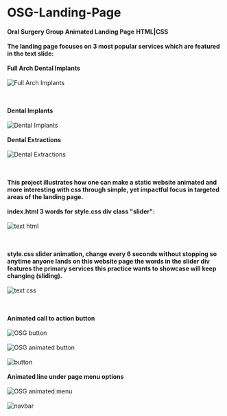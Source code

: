 # OSG-Landing-Page
**Oral Surgery Group Animated Landing Page**
**HTML|CSS**
\
\
**The landing page focuses on 3 most popular services which are featured in the text slide:** 
\
\
**Full Arch Dental Implants**
\
\
![Full Arch Implants](https://github.com/JCPTrevillian/OSG-Landing-Page/assets/95890754/b27d3e77-78d5-44e7-b289-0ceb3f3503b5)

\
\
**Dental Implants**
\
\
![Dental Implants](https://github.com/JCPTrevillian/OSG-Landing-Page/assets/95890754/8f0af391-a46b-46f0-a801-3157c185ff89)
\
\
**Dental Extractions**
\
\
![Dental Extractions](https://github.com/JCPTrevillian/OSG-Landing-Page/assets/95890754/6020d7db-b472-47ec-b738-e242302edff5)

\
\
**This project illustrates how one can make a static website animated and more interesting with css through simple, 
yet impactful focus in targeted areas of the landing page.** 
\
\
**index.html 3 words for style.css div class "slider":** 
\
\
![text html](https://github.com/JCPTrevillian/OSG-Landing-Page/assets/95890754/a9cc20f1-a740-4649-a6f0-775ff55eb81d)

\
\
**style.css slider animation, change every 6 seconds without stopping so anytime anyone lands on this website page the words 
in the slider div features the primary services this practice wants to showcase will keep changing (sliding).**
\
\
![text css](https://github.com/JCPTrevillian/OSG-Landing-Page/assets/95890754/d0e06b0c-3d45-49eb-8eb1-cd63cce47d48)

\
\
**Animated call to action button**
\
\
![OSG button](https://github.com/JCPTrevillian/OSG-Landing-Page/assets/95890754/9252c668-4c98-4bab-b10d-4486388d82c9)
\
\
![OSG animated button](https://github.com/JCPTrevillian/OSG-Landing-Page/assets/95890754/8bc26584-d37b-434f-a547-655212731620)
\
\
![button](https://github.com/JCPTrevillian/OSG-Landing-Page/assets/95890754/e6f6fdfb-64e4-49be-bcac-d6fdf585ecfe)
\
\
**Animated line under page menu options**
\
\
![OSG animated menu](https://github.com/JCPTrevillian/OSG-Landing-Page/assets/95890754/310c8010-abb3-4f87-9920-51a38d4521f0)
\
\
![navbar](https://github.com/JCPTrevillian/OSG-Landing-Page/assets/95890754/e083f54a-8ef5-4eb2-bbd9-022320ba4a74)
